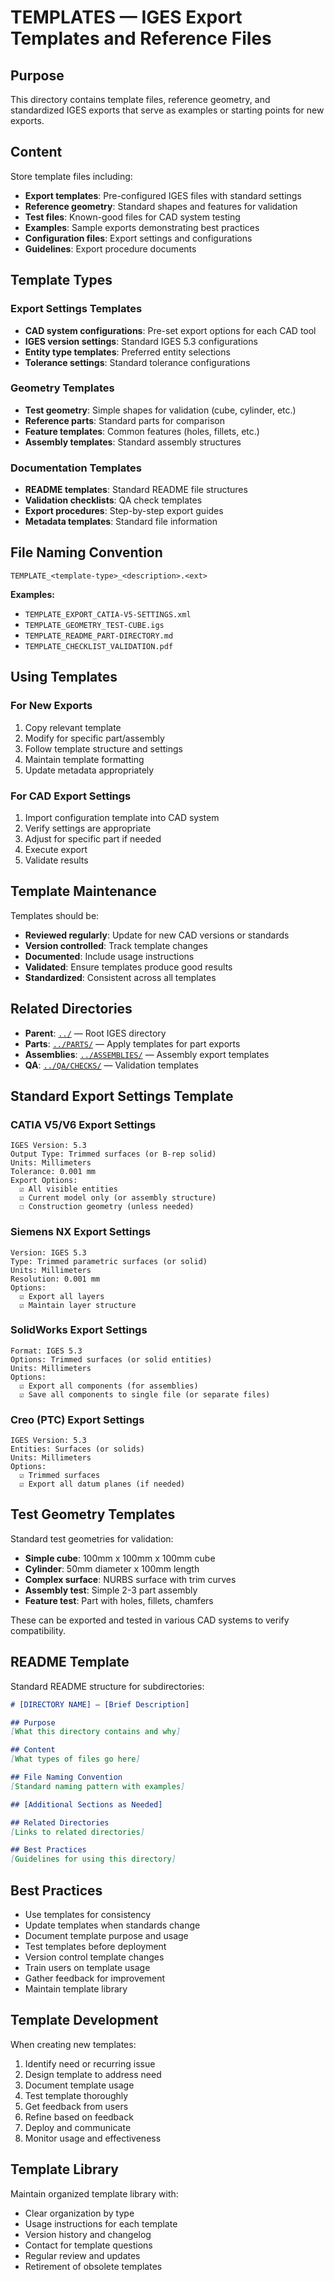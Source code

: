 # TEMPLATES — IGES Export Templates and Reference Files

## Purpose

This directory contains template files, reference geometry, and standardized IGES exports that serve as examples or starting points for new exports.

## Content

Store template files including:
- **Export templates**: Pre-configured IGES files with standard settings
- **Reference geometry**: Standard shapes and features for validation
- **Test files**: Known-good files for CAD system testing
- **Examples**: Sample exports demonstrating best practices
- **Configuration files**: Export settings and configurations
- **Guidelines**: Export procedure documents

## Template Types

### Export Settings Templates
- **CAD system configurations**: Pre-set export options for each CAD tool
- **IGES version settings**: Standard IGES 5.3 configurations
- **Entity type templates**: Preferred entity selections
- **Tolerance settings**: Standard tolerance configurations

### Geometry Templates
- **Test geometry**: Simple shapes for validation (cube, cylinder, etc.)
- **Reference parts**: Standard parts for comparison
- **Feature templates**: Common features (holes, fillets, etc.)
- **Assembly templates**: Standard assembly structures

### Documentation Templates
- **README templates**: Standard README file structures
- **Validation checklists**: QA check templates
- **Export procedures**: Step-by-step export guides
- **Metadata templates**: Standard file information

## File Naming Convention

```
TEMPLATE_<template-type>_<description>.<ext>
```

**Examples:**
- `TEMPLATE_EXPORT_CATIA-V5-SETTINGS.xml`
- `TEMPLATE_GEOMETRY_TEST-CUBE.igs`
- `TEMPLATE_README_PART-DIRECTORY.md`
- `TEMPLATE_CHECKLIST_VALIDATION.pdf`

## Using Templates

### For New Exports
1. Copy relevant template
2. Modify for specific part/assembly
3. Follow template structure and settings
4. Maintain template formatting
5. Update metadata appropriately

### For CAD Export Settings
1. Import configuration template into CAD system
2. Verify settings are appropriate
3. Adjust for specific part if needed
4. Execute export
5. Validate results

## Template Maintenance

Templates should be:
- **Reviewed regularly**: Update for new CAD versions or standards
- **Version controlled**: Track template changes
- **Documented**: Include usage instructions
- **Validated**: Ensure templates produce good results
- **Standardized**: Consistent across all templates

## Related Directories

- **Parent**: [`../`](../) — Root IGES directory
- **Parts**: [`../PARTS/`](../PARTS/) — Apply templates for part exports
- **Assemblies**: [`../ASSEMBLIES/`](../ASSEMBLIES/) — Assembly export templates
- **QA**: [`../QA/CHECKS/`](../QA/CHECKS/) — Validation templates

## Standard Export Settings Template

### CATIA V5/V6 Export Settings
```
IGES Version: 5.3
Output Type: Trimmed surfaces (or B-rep solid)
Units: Millimeters
Tolerance: 0.001 mm
Export Options:
  ☑ All visible entities
  ☑ Current model only (or assembly structure)
  ☐ Construction geometry (unless needed)
```

### Siemens NX Export Settings
```
Version: IGES 5.3
Type: Trimmed parametric surfaces (or solid)
Units: Millimeters
Resolution: 0.001 mm
Options:
  ☑ Export all layers
  ☑ Maintain layer structure
```

### SolidWorks Export Settings
```
Format: IGES 5.3
Options: Trimmed surfaces (or solid entities)
Units: Millimeters
Options:
  ☑ Export all components (for assemblies)
  ☑ Save all components to single file (or separate files)
```

### Creo (PTC) Export Settings
```
IGES Version: 5.3
Entities: Surfaces (or solids)
Units: Millimeters
Options:
  ☑ Trimmed surfaces
  ☑ Export all datum planes (if needed)
```

## Test Geometry Templates

Standard test geometries for validation:
- **Simple cube**: 100mm x 100mm x 100mm cube
- **Cylinder**: 50mm diameter x 100mm length
- **Complex surface**: NURBS surface with trim curves
- **Assembly test**: Simple 2-3 part assembly
- **Feature test**: Part with holes, fillets, chamfers

These can be exported and tested in various CAD systems to verify compatibility.

## README Template

Standard README structure for subdirectories:
```markdown
# [DIRECTORY NAME] — [Brief Description]

## Purpose
[What this directory contains and why]

## Content
[What types of files go here]

## File Naming Convention
[Standard naming pattern with examples]

## [Additional Sections as Needed]

## Related Directories
[Links to related directories]

## Best Practices
[Guidelines for using this directory]
```

## Best Practices

- Use templates for consistency
- Update templates when standards change
- Document template purpose and usage
- Test templates before deployment
- Version control template changes
- Train users on template usage
- Gather feedback for improvement
- Maintain template library

## Template Development

When creating new templates:
1. Identify need or recurring issue
2. Design template to address need
3. Document template usage
4. Test template thoroughly
5. Get feedback from users
6. Refine based on feedback
7. Deploy and communicate
8. Monitor usage and effectiveness

## Template Library

Maintain organized template library with:
- Clear organization by type
- Usage instructions for each template
- Version history and changelog
- Contact for template questions
- Regular review and updates
- Retirement of obsolete templates
